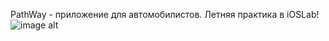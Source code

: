 PathWay - приложение для автомобилистов. 
Летняя практика в iOSLab! 
![image alt](https://i.ibb.co/dr6ZYDy/180.jpg)
